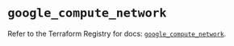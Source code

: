# `google_compute_network`

Refer to the Terraform Registry for docs: [`google_compute_network`](https://registry.terraform.io/providers/hashicorp/google/5.35.0/docs/resources/compute_network).
